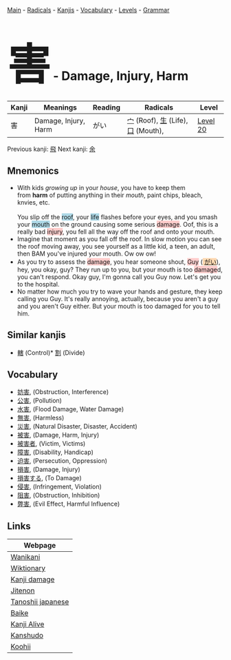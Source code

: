 <style> bigfont {font-size: 100px}</style>
[Main](../README.md) -
[Radicals](../radicals.md) -
[Kanjis](../kanjis.md) -
[Vocabulary](../vocabulary.md) -
[Levels](../levels.md) -
[Grammar](../grammar.md)
# <bigfont> 害</bigfont> - Damage, Injury, Harm 

| Kanji | Meanings | Reading | Radicals | Level |
| --- | --- | --- | --- | --- |
| 害 | Damage, Injury, Harm | がい | [宀](../radicals/宀.md) (Roof), [生](../radicals/生.md) (Life), [口](../radicals/口.md) (Mouth),  | [Level 20](../levels/wk_level20.md) |

Previous kanji: [飛](飛.md) Next kanji: [余](余.md) 

## Mnemonics
 * With kids&nbsp;<em>growing up</em>&nbsp;in your&nbsp;<em>house</em>, you have to keep them from&nbsp;<strong>harm</strong>&nbsp;of putting anything in their&nbsp;<em>mouth</em>, paint chips, bleach, knvies, etc.<br><br>You slip off the <span style="background-color:#ADD8E6"> roof</span>, your <span style="background-color:#ADD8E6"> life</span> flashes before your eyes, and you smash your <span style="background-color:#ADD8E6"> mouth</span> on the ground causing some serious <span style="background-color:#ffcccb"> damage</span>. Oof, this is a really bad <span style="background-color:#ffcccb"> injury</span>, you fell all the way off the roof and onto your mouth.
* Imagine that moment as you fall off the roof. In slow motion you can see the roof moving away, you see yourself as a little kid, a teen, an adult, then BAM you've injured your mouth. Ow ow ow!
* As you try to assess the <span style="background-color:#ffcccb"> damage</span>, you hear someone shout, <span style="background-color:#ffcccb"> Guy</span> (<span style="background-color:#fed8b1"> [がい](https://jisho.org/search/がい)</span>), hey, you okay, guy? They run up to you, but your mouth is too <span style="background-color:#ffcccb"> damage</span>d, you can't respond. Okay guy, I'm gonna call you Guy now. Let's get you to the hospital.
* No matter how much you try to wave your hands and gesture, they keep calling you Guy. It's really annoying, actually, because you aren't a guy and you aren't Guy either. But your mouth is too damaged for you to tell him.


## Similar kanjis
 * [轄](轄.md) (Control)* [割](割.md) (Divide)


## Vocabulary
 * [妨害](../vocabulary/害.md), (Obstruction, Interference)
* [公害](../vocabulary/害.md), (Pollution)
* [水害](../vocabulary/害.md), (Flood Damage, Water Damage)
* [無害](../vocabulary/害.md), (Harmless)
* [災害](../vocabulary/害.md), (Natural Disaster, Disaster, Accident)
* [被害](../vocabulary/害.md), (Damage, Harm, Injury)
* [被害者](../vocabulary/害.md), (Victim, Victims)
* [障害](../vocabulary/害.md), (Disability, Handicap)
* [迫害](../vocabulary/害.md), (Persecution, Oppression)
* [損害](../vocabulary/害.md), (Damage, Injury)
* [損害する](../vocabulary/害.md), (To Damage)
* [侵害](../vocabulary/害.md), (Infringement, Violation)
* [阻害](../vocabulary/害.md), (Obstruction, Inhibition)
* [弊害](../vocabulary/害.md), (Evil Effect, Harmful Influence)



## Links 

| Webpage |
| --- |
| [Wanikani          ](https://www.wanikani.com/kanji/害) |
| [Wiktionary        ](https://en.wiktionary.org/wiki/害) |
| [Kanji damage      ](http://www.kanjidamage.com/kanji/search?utf8=✓&q=害) |
| [Jitenon           ](https://jitenon.com/kanji/害) |
| [Tanoshii japanese ](https://www.tanoshiijapanese.com/dictionary/kanji.cfm?k=害) |
| [Baike             ](https://baike.baidu.com/item/害) |
| [Kanji Alive       ](https://app.kanjialive.com/害) |
| [Kanshudo          ](https://www.kanshudo.com/searchmn?q=害) |
| [Koohii            ](https://kanji.koohii.com/study/kanji/害) |
